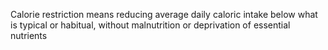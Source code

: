 Calorie restriction means reducing average daily caloric intake below what is typical or habitual, without malnutrition or deprivation of essential nutrients

